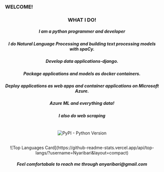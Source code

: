 ### WELCOME!

<h3 align="center">WHAT I DO! </h3>

<h5 align="center"> I am a python programmer and developer</h5>

<h5 align="center"> I do Natural Language Processing and building text processing models with spaCy. </h5>

<h5 align="center"> Develop data applications-django. </h5>

<h5 align="center"> Package applications and models as docker containers. </h5>

<h5 align="center"> Deploy applications as web apps and container applications on Microsoft Azure. </h5>

<h5 align="center"> Azure ML and everything data! </h5>

<h5 align="center"> I also do web scraping </h5>

<p align="center">
  <br>
  <img alt="PyPI - Python Version" src="https://img.shields.io/pypi/pyversions/dash-bootstrap-components">
</p>


<p align="center"> 
  <br> 
  ![Top Languages Card](https://github-readme-stats.vercel.app/api/top-langs/?username=Nyaribari&layout=compact)
  </p>

<h5 align="center"> Feel comfortabale to reach me through anyaribari@gmail.com </h5>
